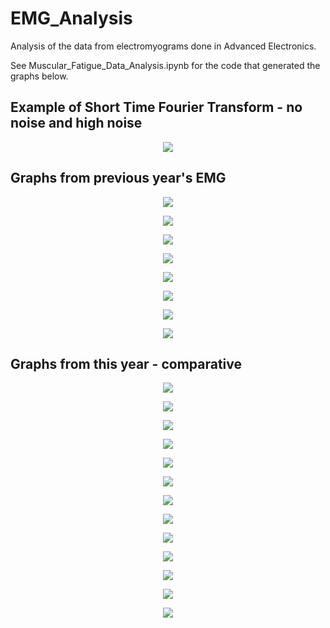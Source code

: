 # EMG_Analysis
Analysis of the data from electromyograms done in Advanced Electronics.

See Muscular_Fatigue_Data_Analysis.ipynb for the code that generated the graphs below.

## Example of Short Time Fourier Transform - no noise and high noise

<p align="center">
  <img src="Images/stft_example.png"/>
</p>

## Graphs from previous year's EMG

<p align="center">
  <img src="Images/adrianne_graph.png"/>
</p>

<p align="center">
  <img src="Images/irma_graph.png"/>
</p>

<p align="center">
  <img src="Images/jord_graph.png"/>
</p>

<p align="center">
  <img src="Images/marijn_graph.png"/>
</p>

<p align="center">
  <img src="Images/shania_graph.png"/>
</p>

<p align="center">
  <img src="Images/timour_graph.png"/>
</p>

<p align="center">
  <img src="Images/wladimir_graph.png"/>
</p>

<p align="center">
  <img src="Images/zeynep_graph.png"/>
</p>

## Graphs from this year - comparative

<p align="center">
  <img src="Images/EMG1_graph.png"/>
</p>

<p align="center">
  <img src="Images/EMG2_graph.png"/>
</p>

<p align="center">
  <img src="Images/EMG3_graph.png"/>
</p>

<p align="center">
  <img src="Images/EMG4_graph.png"/>
</p>

<p align="center">
  <img src="Images/EMG5_graph.png"/>
</p>

<p align="center">
  <img src="Images/EMG6_graph.png"/>
</p>

<p align="center">
  <img src="Images/EMG7_graph.png"/>
</p>

<p align="center">
  <img src="Images/EMG8_graph.png"/>
</p>

<p align="center">
  <img src="Images/EMG9_graph.png"/>
</p>

<p align="center">
  <img src="Images/EMG10_graph.png"/>
</p>

<p align="center">
  <img src="Images/EMG11_graph.png"/>
</p>

<p align="center">
  <img src="Images/EMG12_graph.png"/>
</p>

<p align="center">
  <img src="Images/EMG13_graph.png"/>
</p>
